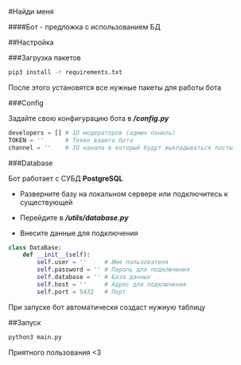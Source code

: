 #Найди меня

####Бот - предложка с использованием БД

##Настройка

###Загрузка пакетов

```bash
pip3 install -r requirements.txt
```

После этого установятся все нужные пакеты для работы бота

###Config

Задайте свою конфигурацию бота в **_/config.py_**

```py
developers = [] # ID модераторов (админ панель)
TOKEN = ''      # Токен вашего бота
channel = ''    # ID канала в который будут выкладываться посты
```

###Database

Бот работает с СУБД **PostgreSQL**

- Разверните базу на локальном сервере или подключитесь к существующей

- Перейдите в **_/utils/database.py_**

- Внесите данные для подключения

```py
class DataBase:
    def __init__(self):
        self.user = ''     # Имя пользователя
        self.password = '' # Пароль для подключения
        self.database = '' # База данных
        self.host = ''     # Адрес для подключения
        self.port = 5432   # Порт
```

При запуске бот автоматически создаст нужную таблицу

##Запуск

```bash
python3 main.py
```

Приятного пользования <3
